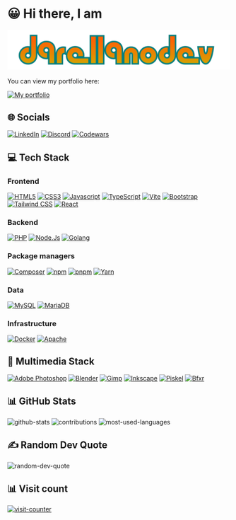 # 😀 Hi there, I am

![Darellanodev logo](https://github.com/darellanodev/darellanodev.github.io/blob/main/img/darellanodev_logo.svg?raw=true)

You can view my portfolio here:

[![My portfolio](https://img.shields.io/badge/My%20portfolio-%230077B5.svg)](https://darellanodev.github.io/)

## 🌐 Socials

[![LinkedIn](https://img.shields.io/badge/LinkedIn-%230077B5.svg?logo=linkedin&logoColor=white)](https://www.linkedin.com/in/darellanoaliaga/)
[![Discord](https://img.shields.io/badge/Discord-%235865F2.svg?logo=discord&logoColor=white)](https://discord.gg/dACAtQ5N)
[![Codewars](https://www.codewars.com/users/darellanodev/badges/micro)](https://www.codewars.com/r/4ZzcAQ)

## 💻 Tech Stack

### Frontend

[![HTML5](https://img.shields.io/badge/html5-%23E34F26.svg?logo=html5&logoColor=white&style=flat)](https://github.com/darellanodev)
[![CSS3](https://img.shields.io/badge/CSS3-1572B6?logo=css3&logoColor=fff&style=flat)](https://github.com/darellanodev)
[![Javascript](https://img.shields.io/badge/javascript-%23323330.svg?logo=javascript&logoColor=%23F7DF1E&style=flat)](https://github.com/darellanodev)
[![TypeScript](https://img.shields.io/badge/typescript-%23007ACC.svg?style=for-the-badge&logo=typescript&logoColor=white&style=flat)](https://github.com/darellanodev)
[![Vite](https://img.shields.io/badge/Vite-646CFF?logo=vite&logoColor=fff&style=flat)](https://github.com/darellanodev)
[![Bootstrap](https://img.shields.io/badge/bootstrap-%23563D7C.svg?logo=bootstrap&logoColor=white&style=flat)](https://github.com/darellanodev)
[![Tailwind CSS](https://img.shields.io/badge/Tailwind%20CSS-06B6D4?logo=tailwindcss&logoColor=fff&style=flat)](https://github.com/darellanodev)
[![React](https://img.shields.io/badge/React-20232A?logo=react&logoColor=61DAFB&style=flat)](https://github.com/darellanodev)

### Backend

[![PHP](https://img.shields.io/badge/php-%23777BB4.svg?logo=php&logoColor=white&style=flat)](https://github.com/darellanodev)
[![Node.Js](https://img.shields.io/badge/Node.js-339933.svg?logo=nodedotjs&logoColor=white&style=flat)](https://github.com/darellanodev)
[![Golang](https://img.shields.io/badge/Golang-blue?style=for-the-badge&logo=go&logoColor=white&style=flat)](https://github.com/darellanodev)

### Package managers

[![Composer](https://img.shields.io/badge/Composer-885630?logo=composer&logoColor=fff&style=flat)](https://github.com/darellanodev)
[![npm](https://img.shields.io/badge/npm-CB3837?logo=npm&logoColor=fff&style=flat)](https://github.com/darellanodev)
[![pnpm](https://img.shields.io/badge/pnpm-F69220?logo=pnpm&logoColor=fff&style=flat)](https://github.com/darellanodev)
[![Yarn](https://img.shields.io/badge/yarn-%232C8EBB.svg?logo=yarn&logoColor=white&style=flat)](https://github.com/darellanodev)

### Data

[![MySQL](https://img.shields.io/badge/mysql-%2300f.svg?logo=mysql&logoColor=white&style=flat)](https://github.com/darellanodev)
[![MariaDB](https://img.shields.io/badge/MariaDB-003545?logo=mariadb&logoColor=white&style=flat)](https://github.com/darellanodev)

### Infrastructure

[![Docker](https://img.shields.io/badge/docker-%230db7ed.svg?logo=docker&logoColor=white&style=flat)](https://github.com/darellanodev)
[![Apache](https://img.shields.io/badge/apache-%23D42029.svg?logo=apache&logoColor=white&style=flat)](https://github.com/darellanodev)

## 🎨 Multimedia Stack

[![Adobe Photoshop](https://img.shields.io/badge/adobe%20photoshop-%2331A8FF.svg?style=for-the-badge&logo=adobe%20photoshop&logoColor=white&style=flat)](https://github.com/darellanodev)
[![Blender](https://img.shields.io/badge/blender-%23F5792A.svg?style=for-the-badge&logo=blender&logoColor=white&style=flat)](https://github.com/darellanodev)
[![Gimp](https://img.shields.io/badge/Gimp-657D8B?style=for-the-badge&logo=gimp&logoColor=FFFFFF&style=flat)](https://github.com/darellanodev)
[![Inkscape](https://img.shields.io/badge/Inkscape-e0e0e0?style=for-the-badge&logo=inkscape&logoColor=080A13&style=flat)](https://github.com/darellanodev)
[![Piskel](https://img.shields.io/badge/Piskel-blue?style=for-the-badge&style=flat)](https://github.com/darellanodev)
[![Bfxr](https://img.shields.io/badge/Bfxr-orange?style=for-the-badge&style=flat)](https://github.com/darellanodev)

## 📊 GitHub Stats

![github-stats](https://github-readme-stats.vercel.app/api?username=darellanodev&theme=dark&hide_border=false&include_all_commits=true&count_private=true)
![contributions](https://github-readme-streak-stats.herokuapp.com/?user=darellanodev&theme=dark&hide_border=false)
![most-used-languages](https://github-readme-stats.vercel.app/api/top-langs/?username=darellanodev&theme=dark&hide_border=false&include_all_commits=true&count_private=true&layout=compact)

## ✍️ Random Dev Quote

![random-dev-quote](https://quotes-github-readme.vercel.app/api?type=horizontal&theme=radical)

## 📊 Visit count

[![visit-counter](https://visitcount.itsvg.in/api?id=darellanodev&icon=0&color=0)](https://visitcount.itsvg.in)
